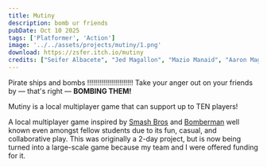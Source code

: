 ```yaml
---
title: Mutiny
description: bomb ur friends
pubDate: Oct 10 2025
tags: ['Platformer', 'Action']
image: '../../assets/projects/mutiny/1.png'
download: https://zsfer.itch.io/mutiny
credits: ["Seifer Albacete", "Jed Magallon", "Mazio Manaid", "Aaron Magat", "Christina Pangue", "Andrei Quirante"]
---
```


Pirate ships and bombs !!!!!!!!!!!!!!!!!!!!!!! Take your anger out on your friends by — that's right — **BOMBING THEM!**

Mutiny is a local multiplayer game that can support up to TEN players!

A local multiplayer game inspired by <u>Smash Bros</u> and <u>Bomberman</u> well known even amongst fellow students due to its fun, casual, and collaborative play. This was originally a 2-day project, but is now being turned into a large-scale game because my team and I were offered funding for it.
